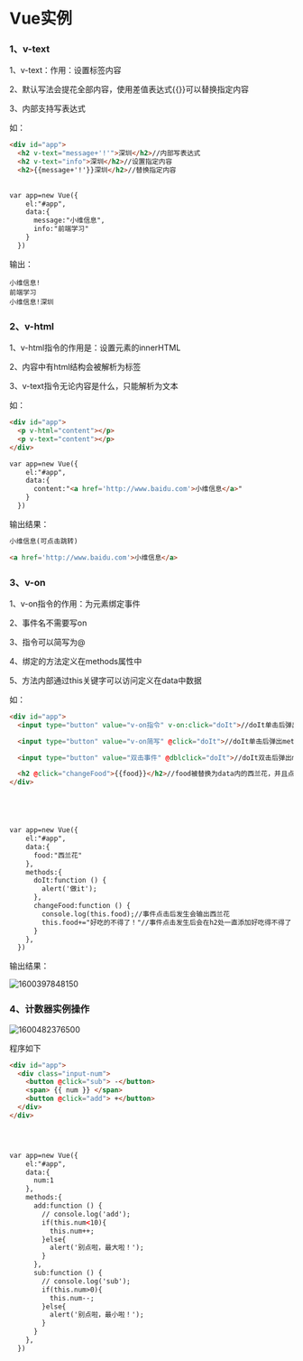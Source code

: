# Vue实例

### 1、v-text

1、v-text：作用：设置标签内容

2、默认写法会提花全部内容，使用差值表达式{{}}可以替换指定内容

3、内部支持写表达式

如：

```html
<div id="app">
  <h2 v-text="message+'!'">深圳</h2>//内部写表达式
  <h2 v-text="info">深圳</h2>//设置指定内容
  <h2>{{message+'!'}}深圳</h2>//替换指定内容
    
    
var app=new Vue({
    el:"#app",
    data:{
      message:"小维信息",
      info:"前端学习"
    }
  })
```

输出：

```
小维信息!
前端学习
小维信息!深圳
```

### 2、v-html

1、v-html指令的作用是：设置元素的innerHTML

2、内容中有html结构会被解析为标签

3、v-text指令无论内容是什么，只能解析为文本

如：

```html
<div id="app">
  <p v-html="content"></p>
  <p v-text="content"></p>
</div>

var app=new Vue({
    el:"#app",
    data:{
      content:"<a href='http://www.baidu.com'>小维信息</a>"
    }
  })
```

输出结果：

```html
小维信息(可点击跳转)

<a href='http://www.baidu.com'>小维信息</a>
```

### 3、v-on

1、v-on指令的作用：为元素绑定事件

2、事件名不需要写on

3、指令可以简写为@

4、绑定的方法定义在methods属性中

5、方法内部通过this关键字可以访问定义在data中数据

如：

```html
<div id="app">
  <input type="button" value="v-on指令" v-on:click="doIt">//doIt单击后弹出methods里的做it

  <input type="button" value="v-on简写" @click="doIt">//doIt单击后弹出methods里的做it

  <input type="button" value="双击事件" @dblclick="doIt">//doIt双击后弹出methods里的做it

  <h2 @click="changeFood">{{food}}</h2>//food被替换为data内的西兰花，并且点击文字部分执行changFood里的事件：控制台输出西兰花，事件点击发生后会在h2处一直添加好吃得不得了！
</div>





var app=new Vue({
    el:"#app",
    data:{
      food:"西兰花"
    },
    methods:{
      doIt:function () {
        alert('做it');
      },
      changeFood:function () {
        console.log(this.food);//事件点击后发生会输出西兰花
        this.food+="好吃的不得了！"//事件点击发生后会在h2处一直添加好吃得不得了！
      }
    },
  })
```

输出结果：

![1600397848150](Vue实例.assets/1600397848150.png)

### 4、计数器实例操作

![1600482376500](Vue实例.assets/1600482376500.png)

程序如下

```html
<div id="app">
  <div class="input-num">
    <button @click="sub"> -</button>
    <span> {{ num }} </span>
    <button @click="add"> +</button>
  </div>
</div>




var app=new Vue({
    el:"#app",
    data:{
      num:1
    },
    methods:{
      add:function () {
        // console.log('add');
        if(this.num<10){
          this.num++;
        }else{
          alert('别点啦，最大啦！');
        }
      },
      sub:function () {
        // console.log('sub');
        if(this.num>0){
          this.num--;
        }else{
          alert('别点啦，最小啦！');
        }
      }
    },
  })         
```